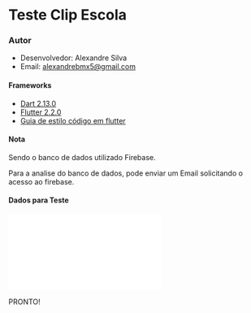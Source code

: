 # Teste Clip Escola

### Autor

 - Desenvolvedor: Alexandre Silva
 - Email: alexandrebmx5@gmail.com

#### Frameworks

 - [Dart 2.13.0](https://dart.dev/)
 - [Flutter 2.2.0](https://flutter.dev/)
 - [Guia de estilo código em flutter](https://github.com/flutter/flutter/wiki/Style-guide-for-Flutter-repo)

#### Nota

Sendo o banco de dados utilizado Firebase.

Para a analise do banco de dados, pode enviar um Email solicitando o acesso ao firebase.

#### Dados para Teste
![DER](banco.txt)



PRONTO!
